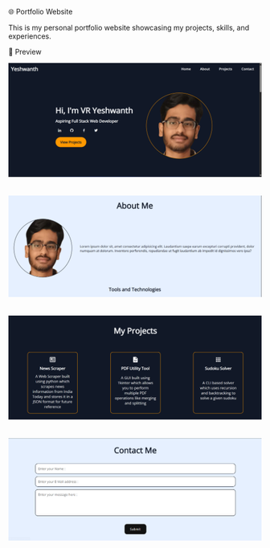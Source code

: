 🌐 Portfolio Website

This is my personal portfolio website showcasing my projects, skills, and experiences.

📸 Preview

![Portfolio Preview](images/Portfolio-Images/Preview-1.png)
<br><br><br>
![Portfolio Preview](images/Portfolio-Images/Preview-2.png)
<br><br><br>
![Portfolio Preview](images/Portfolio-Images/Preview-3.png)
<br><br><br>
![Portfolio Preview](images/Portfolio-Images/Preview-4.png)
<br><br><br>